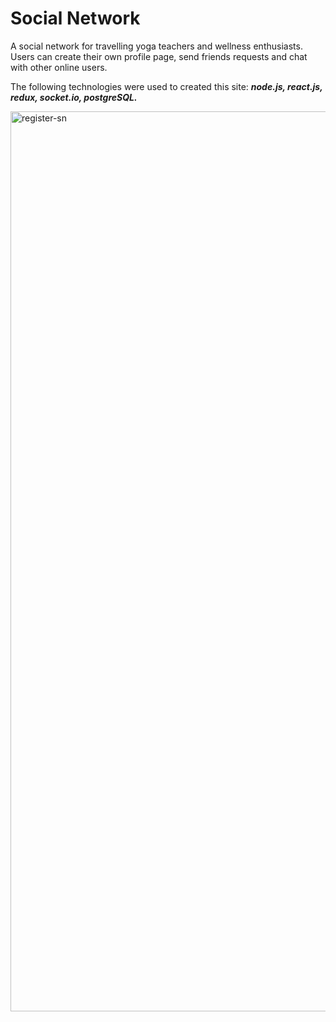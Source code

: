 # Social Network

A social network for travelling yoga teachers and wellness enthusiasts. Users can create their own profile page, send friends requests and chat with other online users. 

The following technologies were used to created this site: **_node.js, react.js, redux, socket.io, postgreSQL._**



<img width="1440" alt="register-sn" src="https://user-images.githubusercontent.com/35202276/38671967-2c4f9d58-3e4d-11e8-9bef-333efad6f514.png">
